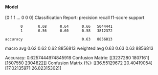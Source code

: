 #### Model
[0 1 1 ... 0 0 0]
Classification Report:
              precision    recall  f1-score   support

           0       0.68      0.64      0.66   5044441
           1       0.56      0.60      0.58   3812372

    accuracy                           0.63   8856813
   macro avg       0.62      0.62      0.62   8856813
weighted avg       0.63      0.63      0.63   8856813

Accuracy: 0.6257444974845918
Confusion Matrix:
[[3237280 1807161]
 [1507550 2304822]]
Confusion Matrix (%):
[[36.55129672 20.40419054]
 [17.02135971 26.02315302]]
